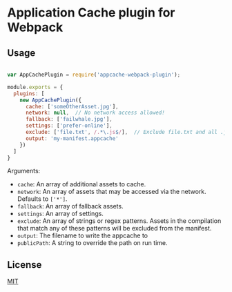 # Application Cache plugin for Webpack

## Usage

```javascript

var AppCachePlugin = require('appcache-webpack-plugin');

module.exports = {
  plugins: [
    new AppCachePlugin({
      cache: ['someOtherAsset.jpg'],
      network: null,  // No network access allowed!
      fallback: ['failwhale.jpg'],
      settings: ['prefer-online'],
      exclude: ['file.txt', /.*\.js$/],  // Exclude file.txt and all .js files
      output: 'my-manifest.appcache'
    })
  ]
}
```

Arguments:

* `cache`: An array of additional assets to cache.
* `network`: An array of assets that may be accessed via the network.
  Defaults to `['*']`.
* `fallback`: An array of fallback assets.
* `settings`: An array of settings.
* `exclude`: An array of strings or regex patterns. Assets in the compilation
that match any of these patterns will be excluded from the manifest.
* `output`: The filename to write the appcache to
* `publicPath`: A string to override the path on run time.

## License

[MIT](http://www.opensource.org/licenses/mit-license.php)
